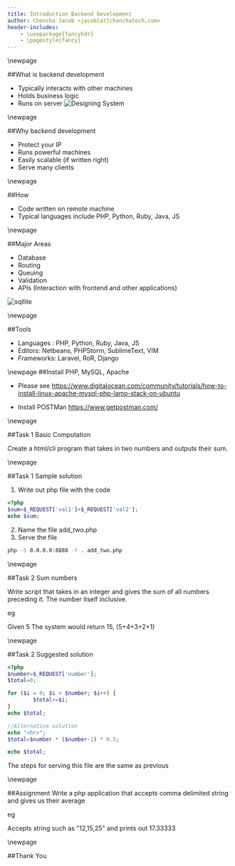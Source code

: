 ```yaml
---
title: Introduction Backend Development
author: Chencha Jacob <jacob[at]chenchatech.com>
header-includes:
    - \usepackage{fancyhdr}
    - \pagestyle{fancy}
---
```


\newpage

##What is backend development
- Typically interacts with other machines
- Holds business logic
- Runs on server
![Designing System](https://dl.dropboxusercontent.com/u/56723580/blog/robot_design.jpg)

\newpage

##Why backend development
- Protect your IP
- Runs powerful machines
- Easily scalable (if written right)
- Serve many clients

\newpage


##How
- Code written on remote machine
- Typical languages include PHP, Python, Ruby, Java, JS

\newpage

##Major Areas
- Database 
- Routing
- Queuing
- Validation
- APIs (Interaction with frontend and other applications)

![sqllite](https://dl.dropboxusercontent.com/u/56723580/blog/sqllite_logo.png "SQL Lite Logo")

\newpage


##Tools
- Languages :  PHP, Python, Ruby, Java, JS
- Editors: Netbeans, PHPStorm, SublimeText, VIM
- Frameworks: Laravel, RoR, Django

\newpage
##Install PHP, MySQL, Apache

- Please see [https://www.digitalocean.com/community/tutorials/how-to-install-linux-apache-mysql-php-lamp-stack-on-ubuntu ](https://www.digitalocean.com/community/tutorials/how-to-install-linux-apache-mysql-php-lamp-stack-on-ubuntu "https://www.digitalocean.com/community/tutorials/how-to-install-linux-apache-mysql-php-lamp-stack-on-ubuntu")

- Install POSTMan https://www.getpostman.com/

\newpage

##Task 1 Basic Computation

Create a html/cli program that takes in two numbers and outputs their sum.

\newpage

##Task 1 Sample solution

1. Write out php file with the code
```php
<?php
$sum=$_REQUEST['val1']+$_REQUEST['val2'];
echo $sum;
```
2. Name the file add_two.php
3. Serve the file
```bash
php -S 0.0.0.0:8888 -t . add_two.php
```

\newpage

##Task 2 Sum numbers

Write script that takes in an integer and gives the sum of all numbers preceding it. The number itself inclusive.

eg

Given 5 The system would return 15, (5+4+3+2+1)

\newpage

##Task 2 Suggested solution
```php
<?php
$number=$_REQUEST['number'];
$total=0;

for ($i = 0; $i < $number; $i++) {
        $total+=$i;
}
echo $total;

//Alternative solution
echo "<hr>";
$total=$number * ($number-1) * 0.5;

echo $total;
```

The steps for serving this file are the same as previous

\newpage

##Assignment
Write a php application that accepts comma delimited string  and gives us their average

eg 

Accepts string such as "12,15,25" and prints out 17.33333

\newpage

##Thank You




